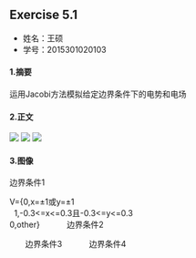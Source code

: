 ## Exercise 5.1
* 姓名：王硕
* 学号：2015301020103

#### 1.摘要
运用Jacobi方法模拟给定边界条件下的电势和电场
#### 2.正文
<img src="http://latex.codecogs.com/gif.latex?V(i,j)=\frac{1}{4}[V(i+1,j,k)+V(i-1,j,k)+V(i,j+1,k)+V(i,j-1,k)]">    
<img src="http://latex.codecogs.com/gif.latex?E_{x}=-\frac{\partial\,V}{\partial\,x}">  
<img src="http://latex.codecogs.com/gif.latex?E_{x}(i,j)\approx\,-\frac{V(i+1,j)-V(i-1,j)}{2\Delta\,x}">    

#### 3.图像    


边界条件1    

V={0,x=±1或y=±1    
   1,-0.3<=x<=0.3且-0.3<=y<=0.3        
   0,other}
![]()    
![]()
![]()    
边界条件2    

![]()
![]()
![]()    
边界条件3
   
![]()
![]()
![]()    
边界条件4




